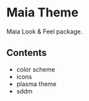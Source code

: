 Maia Theme
==========

Maia Look & Feel package.

## Contents

* color scheme
* icons
* plasma theme
* sddm
